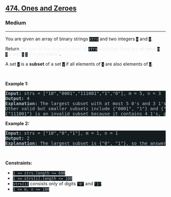 <h2><a href="https://leetcode.com/problems/ones-and-zeroes/">474. Ones and Zeroes</a></h2><h3>Medium</h3><hr><div><p>You are given an array of binary strings <code style="background-color: rgb(20, 28, 32) !important; color: rgb(183, 198, 205) !important;">strs</code> and two integers <code style="background-color: rgb(20, 28, 32) !important; color: rgb(183, 198, 205) !important;">m</code> and <code style="background-color: rgb(20, 28, 32) !important; color: rgb(183, 198, 205) !important;">n</code>.</p>

<p>Return <em style="color: rgb(234, 238, 241) !important;">the size of the largest subset of <code style="background-color: rgb(20, 28, 32) !important; color: rgb(222, 229, 232) !important;">strs</code> such that there are <strong>at most</strong> </em><code style="background-color: rgb(20, 28, 32) !important; color: rgb(183, 198, 205) !important;">m</code><em style="color: rgb(234, 238, 241) !important;"> </em><code style="background-color: rgb(20, 28, 32) !important; color: rgb(183, 198, 205) !important;">0</code><em style="color: rgb(234, 238, 241) !important;">'s and </em><code style="background-color: rgb(20, 28, 32) !important; color: rgb(183, 198, 205) !important;">n</code><em style="color: rgb(234, 238, 241) !important;"> </em><code style="background-color: rgb(20, 28, 32) !important; color: rgb(183, 198, 205) !important;">1</code><em style="color: rgb(234, 238, 241) !important;">'s in the subset</em>.</p>

<p>A set <code style="background-color: rgb(20, 28, 32) !important; color: rgb(183, 198, 205) !important;">x</code> is a <strong>subset</strong> of a set <code style="background-color: rgb(20, 28, 32) !important; color: rgb(183, 198, 205) !important;">y</code> if all elements of <code style="background-color: rgb(20, 28, 32) !important; color: rgb(183, 198, 205) !important;">x</code> are also elements of <code style="background-color: rgb(20, 28, 32) !important; color: rgb(183, 198, 205) !important;">y</code>.</p>

<p>&nbsp;</p>
<p><strong class="example">Example 1:</strong></p>

<pre style="background-color: rgb(20, 28, 32) !important; color: rgb(182, 198, 206) !important;"><strong>Input:</strong> strs = ["10","0001","111001","1","0"], m = 5, n = 3
<strong>Output:</strong> 4
<strong>Explanation:</strong> The largest subset with at most 5 0's and 3 1's is {"10", "0001", "1", "0"}, so the answer is 4.
Other valid but smaller subsets include {"0001", "1"} and {"10", "1", "0"}.
{"111001"} is an invalid subset because it contains 4 1's, greater than the maximum of 3.
</pre>

<p><strong class="example">Example 2:</strong></p>

<pre style="background-color: rgb(20, 28, 32) !important; color: rgb(182, 198, 206) !important;"><strong>Input:</strong> strs = ["10","0","1"], m = 1, n = 1
<strong>Output:</strong> 2
<b>Explanation:</b> The largest subset is {"0", "1"}, so the answer is 2.
</pre>

<p>&nbsp;</p>
<p><strong>Constraints:</strong></p>

<ul>
	<li><code style="background-color: rgb(20, 28, 32) !important; color: rgb(183, 198, 205) !important;">1 &lt;= strs.length &lt;= 600</code></li>
	<li><code style="background-color: rgb(20, 28, 32) !important; color: rgb(183, 198, 205) !important;">1 &lt;= strs[i].length &lt;= 100</code></li>
	<li><code style="background-color: rgb(20, 28, 32) !important; color: rgb(183, 198, 205) !important;">strs[i]</code> consists only of digits <code style="background-color: rgb(20, 28, 32) !important; color: rgb(183, 198, 205) !important;">'0'</code> and <code style="background-color: rgb(20, 28, 32) !important; color: rgb(183, 198, 205) !important;">'1'</code>.</li>
	<li><code style="background-color: rgb(20, 28, 32) !important; color: rgb(183, 198, 205) !important;">1 &lt;= m, n &lt;= 100</code></li>
</ul>
</div>